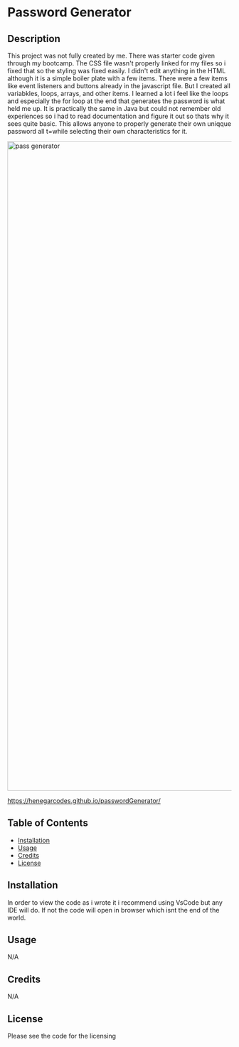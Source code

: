 # Password Generator

## Description

This project was not fully created by me. There was starter code given through my bootcamp. The CSS file wasn't properly linked for my files so i fixed that so the styling was fixed easily. I didn't edit anything in the HTML although it is a simple boiler plate with a few items. There were a few items like event listeners and buttons already in the javascript file. But I created all variabkles, loops, arrays, and other items. I learned a lot i feel like the loops and especially the for loop at the end that generates the password is what held me up. It is practically the same in Java but could not remember old experiences so i had to read documentation and figure it out so thats why it sees quite basic. This allows anyone to properly generate their own uniqque password all t=while selecting their own characteristics for it. 


<img width="1461" alt="pass generator" src="https://github.com/HenegarCodes/passwordGenerator/assets/78831747/7034e784-a935-4f3d-a276-1a9b324c8f4e">


https://henegarcodes.github.io/passwordGenerator/ 

## Table of Contents 


- [Installation](#installation)
- [Usage](#usage)
- [Credits](#credits)
- [License](#license)

## Installation

In order to view the code as i wrote it i recommend using VsCode but any IDE will do. If not the code will open in browser which isnt the end of the world.

## Usage

N/A

## Credits

N/A 

## License

Please see the code for the licensing
